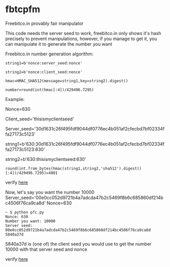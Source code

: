 # fbtcpfm
Freebitco.in provably fair manipulator

This code needs the server seed to work, freebitco.in only shows it's hash precisely to prevent manipulations, however, if you manage to get it, you can manipulate it to generate the number you want

Freebitco.in number generation algorithm:

`string1=b'nonce:server_seed:nonce'`

`string2=b'nonce:client_seed:nonce'`

`hmac=HMAC_SHA512(message=string1,key=string2).digest()`

`number=round(int(hmac[:4])/429496.7295)`

Example:

Nonce=630

Client_seed='thisismyclientseed'

Server_seed='30d1631c26f495fdf9044df0776ec4b051af2cfecbd7bf02334ffa27173c5123'

string1=b'630:30d1631c26f495fdf9044df0776ec4b051af2cfecbd7bf02334ffa27173c5123:630'

string2=b'630:thisismyclientseed:630'

`round(int.from_bytes(hmac(string1,string2,'sha512').digest()[:4])/429496.7295)=4801`

verify [here](https://s3.amazonaws.com/roll-verifier/verify.html?server_seed=30d1631c26f495fdf9044df0776ec4b051af2cfecbd7bf02334ffa27173c5123&client_seed=thisismyclientseed&server_seed_hash=902beff3bef3a8ce6bfb1a9c41f9e4d0a36172a27e105a5ee9a08528749d26eb&nonce=630)

Now, let's say you want the number 10000
Server_seed='00e0cc052d9721b4a7adcda47b2c5469f8b6c685860df214bc4506f76ca9ca8d'
Nonce=630

```
~ $ python pfc.py
Nonce: 630
Number you want: 10000
Server seed: 00e0cc052d9721b4a7adcda47b2c5469f8b6c685860df214bc4506f76ca9ca8d
5840a37d
```

5840a37d is (one of) the client seed you would use to get the number 10000 with that server seed and nonce

verify [here](https://s3.amazonaws.com/roll-verifier/verify.html?server_seed=00e0cc052d9721b4a7adcda47b2c5469f8b6c685860df214bc4506f76ca9ca8d&client_seed=5840a37d&server_seed_hash=0dbccb2c616135da003fb4856e8217ab1c3cb7cedc2cdfbd7424058991671a21&nonce=630)
